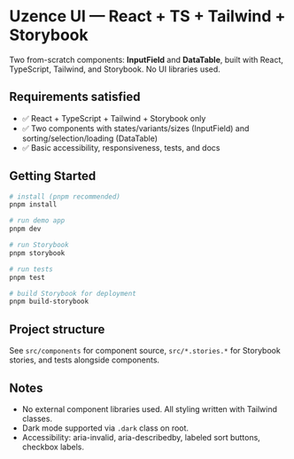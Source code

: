 # Uzence UI — React + TS + Tailwind + Storybook

Two from-scratch components: **InputField** and **DataTable**, built with React, TypeScript, Tailwind, and Storybook. No UI libraries used.

## Requirements satisfied
- ✅ React + TypeScript + Tailwind + Storybook only
- ✅ Two components with states/variants/sizes (InputField) and sorting/selection/loading (DataTable)
- ✅ Basic accessibility, responsiveness, tests, and docs

## Getting Started
```bash
# install (pnpm recommended)
pnpm install

# run demo app
pnpm dev

# run Storybook
pnpm storybook

# run tests
pnpm test

# build Storybook for deployment
pnpm build-storybook
```

## Project structure
See `src/components` for component source, `src/*.stories.*` for Storybook stories, and tests alongside components.

## Notes
- No external component libraries used. All styling written with Tailwind classes.
- Dark mode supported via `.dark` class on root.
- Accessibility: aria-invalid, aria-describedby, labeled sort buttons, checkbox labels.
